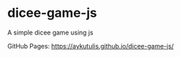 # dicee-game-js
A simple dicee game using js

GitHub Pages: https://aykutulis.github.io/dicee-game-js/
